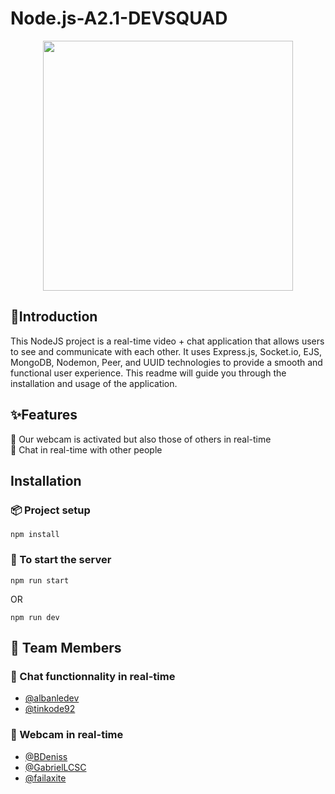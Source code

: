 # Node.js-A2.1-DEVSQUAD


<p align="center">
 <img src="https://user-images.githubusercontent.com/113121690/215343685-756c347b-3a64-443d-9516-6d53871be829.png" style="height:400px;">
</p>

## :tada:Introduction
This NodeJS project is a real-time video + chat application that allows users to see and communicate with each other. It uses Express.js, Socket.io, EJS, MongoDB, Nodemon, Peer, and UUID technologies to provide a smooth and functional user experience. This readme will guide you through the installation and usage of the application.

## :sparkles:Features

🎥 Our webcam is activated but also those of others in real-time 
<br>
📄 Chat in real-time with other people 

## Installation
### :package: Project setup
```
npm install 
```

### :rocket: To start the server
```
npm run start
```
OR
```
npm run dev
```
## :construction_worker: Team Members

### :speech_balloon: Chat functionnality in real-time
- [@albanledev](https://github.com/albanledev) 
- [@tinkode92](https://github.com/tinkode92) 
### :camera_flash: Webcam in real-time
- [@BDeniss](https://github.com/BDenisss) 
- [@GabrielLCSC](https://github.com/GabrielLCSC)
- [@failaxite](https://github.com/failaxite)

